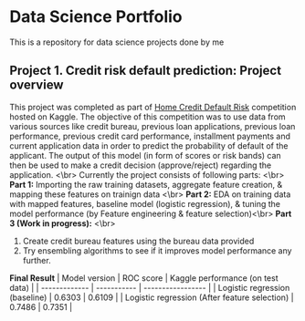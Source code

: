 # Data Science Portfolio
This is a repository for data science projects done by me

## Project 1. Credit risk default prediction: Project overview
This project was completed as part of [Home Credit Default Risk](https://www.kaggle.com/c/home-credit-default-risk) competition hosted on Kaggle. The objective of this competition was to use data from various sources like credit bureau, previous loan applications, previous loan performance, previous credit card performance, installment payments and current application data in order to predict the probability of default of the applicant. The output of this model (in form of scores or risk bands) can then be used to make a credit decision (approve/reject) regarding the application. <\br>
Currently the project consists of following parts: <\br>
**Part 1:** Importing the raw training datasets, aggregate feature creation, & mapping these features on trainign data <\br>
**Part 2:** EDA on training data with mapped features, baseline model (logistic regression), & tuning the model performance (by Feature engineering & feature selection)<\br>
**Part 3 (Work in progress):** <\br>
  1. Create credit bureau features using the bureau data provided 
  2. Try ensembling algorithms to see if it improves model performance any further.

**Final Result**
| Model version | ROC score | Kaggle performance (on test data) |
| ------------- | ----------- | ----------------- |
| Logistic regression (baseline) | 0.6303 | 0.6109 |
| Logistic regression (After feature selection) | 0.7486 | 0.7351 | 
